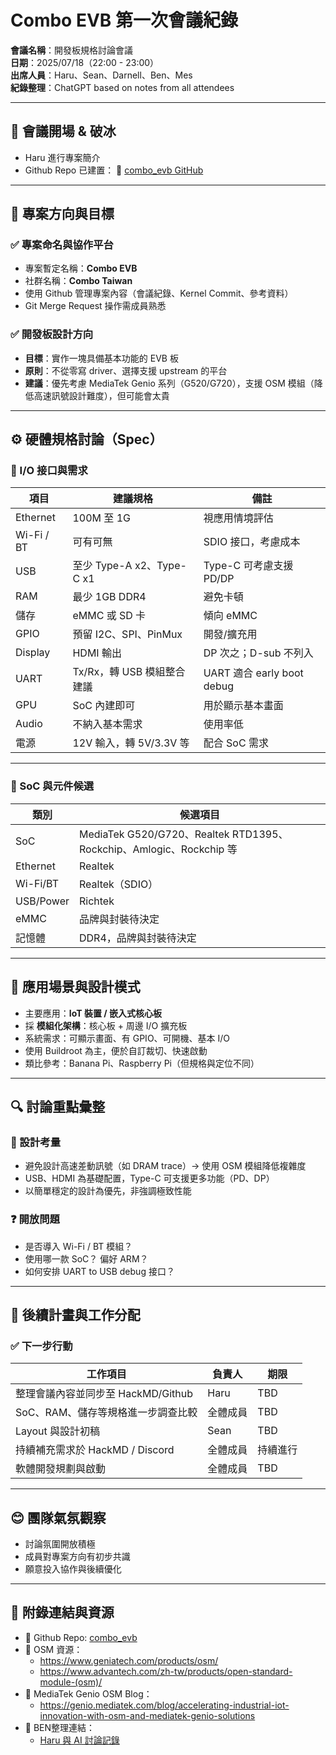 # Combo EVB 第一次會議紀錄

**會議名稱**：開發板規格討論會議  
**日期**：2025/07/18（22:00 - 23:00）  
**出席人員**：Haru、Sean、Darnell、Ben、Mes  
**紀錄整理**：ChatGPT based on notes from all attendees  

---

## 🌱 會議開場 & 破冰
- Haru 進行專案簡介
- Github Repo 已建置：
  🔗 [combo_evb GitHub](https://github.com/combo-tw/combo_evb)

---

## 🔧 專案方向與目標

### ✅ 專案命名與協作平台
- 專案暫定名稱：**Combo EVB**
- 社群名稱：**Combo Taiwan**
- 使用 Github 管理專案內容（會議紀錄、Kernel Commit、參考資料）
- Git Merge Request 操作需成員熟悉  

### ✅ 開發板設計方向
- **目標**：實作一塊具備基本功能的 EVB 板  
- **原則**：不從零寫 driver、選擇支援 upstream 的平台  
- **建議**：優先考慮 MediaTek Genio 系列（G520/G720），支援 OSM 模組（降低高速訊號設計難度），但可能會太貴

---

## ⚙️ 硬體規格討論（Spec）

### 🔸 I/O 接口與需求

| 項目        | 建議規格                      | 備註                            |
|-------------|-------------------------------|---------------------------------|
| Ethernet    | 100M 至 1G                    | 視應用情境評估                   |
| Wi-Fi / BT  | 可有可無                      | SDIO 接口，考慮成本              |
| USB         | 至少 Type-A x2、Type-C x1     | Type-C 可考慮支援 PD/DP         |
| RAM         | 最少 1GB DDR4                 | 避免卡頓                        |
| 儲存        | eMMC 或 SD 卡                 | 傾向 eMMC                       |
| GPIO        | 預留 I2C、SPI、PinMux         | 開發/擴充用                     |
| Display     | HDMI 輸出                    | DP 次之；D-sub 不列入            |
| UART        | Tx/Rx，轉 USB 模組整合建議    | UART 適合 early boot debug     |
| GPU         | SoC 內建即可                 | 用於顯示基本畫面                |
| Audio       | 不納入基本需求               | 使用率低                        |
| 電源        | 12V 輸入，轉 5V/3.3V 等       | 配合 SoC 需求                   |

---

### 🧠 SoC 與元件候選

| 類別       | 候選項目                                      |
|------------|-----------------------------------------------|
| SoC        | MediaTek G520/G720、Realtek RTD1395、Rockchip、Amlogic、Rockchip 等 |
| Ethernet   | Realtek                                       |
| Wi-Fi/BT   | Realtek（SDIO）                               |
| USB/Power | Richtek                                       |
| eMMC      | 品牌與封裝待決定                                  |
| 記憶體     | DDR4，品牌與封裝待決定                        |

---

## 🧩 應用場景與設計模式

- 主要應用：**IoT 裝置 / 嵌入式核心板**  
- 採 **模組化架構**：核心板 + 周邊 I/O 擴充板  
- 系統需求：可顯示畫面、有 GPIO、可開機、基本 I/O
- 使用 Buildroot 為主，便於自訂裁切、快速啟動
- 類比參考：Banana Pi、Raspberry Pi（但規格與定位不同）  

---

## 🔍 討論重點彙整

### 🎯 設計考量
- 避免設計高速差動訊號（如 DRAM trace）→ 使用 OSM 模組降低複雜度  
- USB、HDMI 為基礎配置，Type-C 可支援更多功能（PD、DP）  
- 以簡單穩定的設計為優先，非強調極致性能

### ❓ 開放問題
- 是否導入 Wi-Fi / BT 模組？
- 使用哪一款 SoC？ 偏好 ARM？  
- 如何安排 UART to USB debug 接口？  

---

## 📅 後續計畫與工作分配

### ✅ 下一步行動

| 工作項目                           | 負責人        | 期限     |
|------------------------------------|---------------|----------|
| 整理會議內容並同步至 HackMD/Github | Haru          | TBD      |
| SoC、RAM、儲存等規格進一步調查比較 | 全體成員      | TBD      |
| Layout 與設計初稿                  | Sean          | TBD      |
| 持續補充需求於 HackMD / Discord    | 全體成員      | 持續進行 |
| 軟體開發規劃與啟動                | 全體成員      | TBD      |

---

## 😊 團隊氣氛觀察

- 討論氛圍開放積極  
- 成員對專案方向有初步共識  
- 願意投入協作與後續優化  

---

## 📎 附錄連結與資源

- 🔗 Github Repo: [combo_evb](https://github.com/combo-tw/combo_evb)  
- 🔗 OSM 資源：  
  - https://www.geniatech.com/products/osm/  
  - https://www.advantech.com/zh-tw/products/open-standard-module-(osm)/  
- 🔗 MediaTek Genio OSM Blog：  
  - https://genio.mediatek.com/blog/accelerating-industrial-iot-innovation-with-osm-and-mediatek-genio-solutions  
- 🔗 BEN整理連結：  
  - [Haru 與 AI 討論記錄](https://github.com/combo-tw/combo_evb/blob/main/other-references/2025-07-16_Haru_chatting_with_AI.md)
